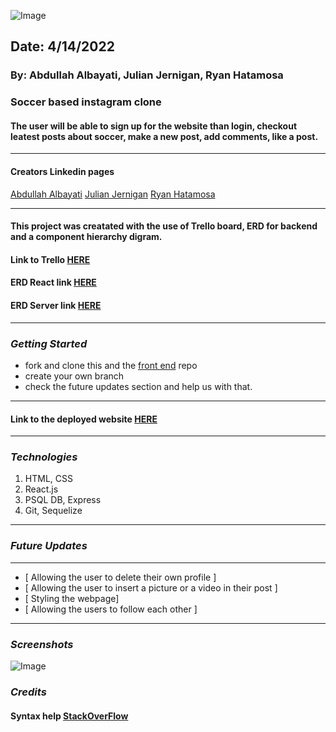 ![Image](https://i.ibb.co/mFbBCY8/logo.png)
##  Date: 4/14/2022 
###  By: Abdullah Albayati, Julian Jernigan, Ryan Hatamosa 
###  Soccer based instagram clone
#### The user will be able to sign up for the website than login, checkout leatest posts about soccer, make a new post, add comments, like a post.
***
#### Creators Linkedin pages
[Abdullah Albayati](https://www.linkedin.com/in/abdullah-albayati-85b3771b4/) [Julian Jernigan](https://www.linkedin.com/in/julian-jernigan-3282a2228/) [Ryan Hatamosa](https://www.linkedin.com/in/ryan-hatamosa/)

***
#### This project was creatated with the use of Trello board, ERD for backend and a component hierarchy digram.
#### Link to Trello [HERE](https://trello.com/b/AGOxGO5M/soccergram-app)
#### ERD React link [HERE](https://drive.google.com/file/d/1_AJc_x5UaSoUaf5GGcFmWlFSG17DnZYY/view)
#### ERD Server link [HERE](https://drive.google.com/file/d/1_AJc_x5UaSoUaf5GGcFmWlFSG17DnZYY/view)
***
### *Getting Started*
- fork and clone this and the [front end](https://github.com/lmao98/soccergram-front-end) repo
- create your own branch
- check the future updates section and help us with that.
***
#### Link to the deployed website [HERE](https://guarded-ravine-20374.herokuapp.com/home)
***
### *Technologies*

1. HTML, CSS
2. React.js
3. PSQL DB, Express
4. Git, Sequelize
***
### *Future Updates*
***
- [ Allowing the user to delete their own profile ]
- [ Allowing the user to insert a picture or a video in their post ] 
- [ Styling the webpage]
- [ Allowing the users to follow each other ]
***

### *Screenshots* 

![Image](https://i.ibb.co/SPt6gVW/Screen-Shot-2022-04-22-at-2-11-41-PM.png)

### *Credits*
#### Syntax help [StackOverFlow](https://stackoverflow.com/)